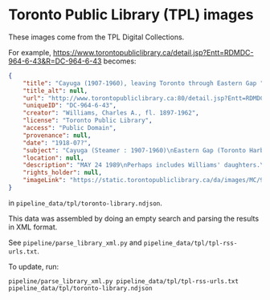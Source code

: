 # Toronto Public Library (TPL) images

These images come from the TPL Digital Collections.

For example, https://www.torontopubliclibrary.ca/detail.jsp?Entt=RDMDC-964-6-43&R=DC-964-6-43 becomes:

```json
{
    "title": "Cayuga (1907-1960), leaving Toronto through Eastern Gap ",
    "title_alt": null,
    "url": "http://www.torontopubliclibrary.ca:80/detail.jsp?Entt=RDMDC-964-6-43&R=DC-964-6-43",
    "uniqueID": "DC-964-6-43",
    "creator": "Williams, Charles A., fl. 1897-1962",
    "license": "Toronto Public Library",
    "access": "Public Domain",
    "provenance": null,
    "date": "1918-07?",
    "subject": "Cayuga (Steamer : 1907-1960)\nEastern Gap (Toronto Harbour, Ont.)\nFactories--Ontario--Toronto\nWilliams, Charles A.--Portraits",
    "location": null,
    "description": "MAY 24 1989\nPerhaps includes Williams' daughters.\nTEC 1119.5B",
    "rights_holder": null,
    "imageLink": "https://static.torontopubliclibrary.ca/da/images/MC/964-6-43.jpg"
}
```

in `pipeline_data/tpl/toronto-library.ndjson`.

This data was assembled by doing an empty search and parsing the results in XML format.

See `pipeline/parse_library_xml.py` and `pipeline_data/tpl/tpl-rss-urls.txt`.

To update, run:

    pipeline/parse_library_xml.py pipeline_data/tpl/tpl-rss-urls.txt pipeline_data/tpl/toronto-library.ndjson